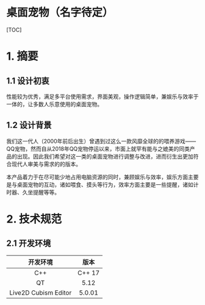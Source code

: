 桌面宠物（名字待定）
==

[TOC]

# 1. 摘要

## 1.1 设计初衷

​	性能较为优秀，满足多平台使用需求，界面美观，操作逻辑简单，兼娱乐与效率于一体的，让多数人乐意使用的桌面宠物。

## 1.2 设计背景

​	我们这一代人（2000年前后出生）曾遇到过这么一款风靡全球的的喂养游戏——QQ宠物，然而自从2018年QQ宠物停运以来，市面上就罕有能与之媲美的同类产品的出现。因此我们希望对这一类的桌面宠物进行调整与改进，进而衍生出更加符合现代人审美与需求的的版本。

​	本产品着力于在尽可能少地占用电脑资源的同时，兼顾娱乐与效率，娱乐方面主要是与桌面宠物的互动，诸如喂食、摸头等行为，效率方面主要是一些提醒，诸如计时器、久坐提醒等等。

# 2. 技术规范

## 2.1 开发环境

 开发环境|版本
:-----: | :----:
C++ | C++ 17 
QT | 5.12 
Live2D Cubism Editor | 5.0.01 